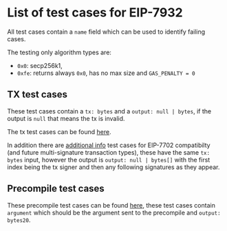 # List of test cases for EIP-7932

All test cases contain a `name` field which can be used to identify failing cases.

The testing only algorithm types are:
- `0x0`: secp256k1,
- `0xfe`: returns always `0x0`, has no max size and `GAS_PENALTY = 0`

## TX test cases

These test cases contain a `tx: bytes` and a `output: null | bytes`, if the output is `null` that means the tx is invalid.

The tx test cases can be found [here](./test_cases/transactions.json).

In addition there are [additional info](./test-cases/additional_info.json) test cases for EIP-7702 compatibilty (and future multi-signature transaction types), these have the same `tx: bytes` input, however the output is `output: null | bytes[]` with the first index being the tx signer and then any following signatures as they appear.

## Precompile test cases

These precompile test cases can be found [here](./test_cases/precompile.json), these test cases contain `argument` which should be the argument sent to the precompile and `output: bytes20`.